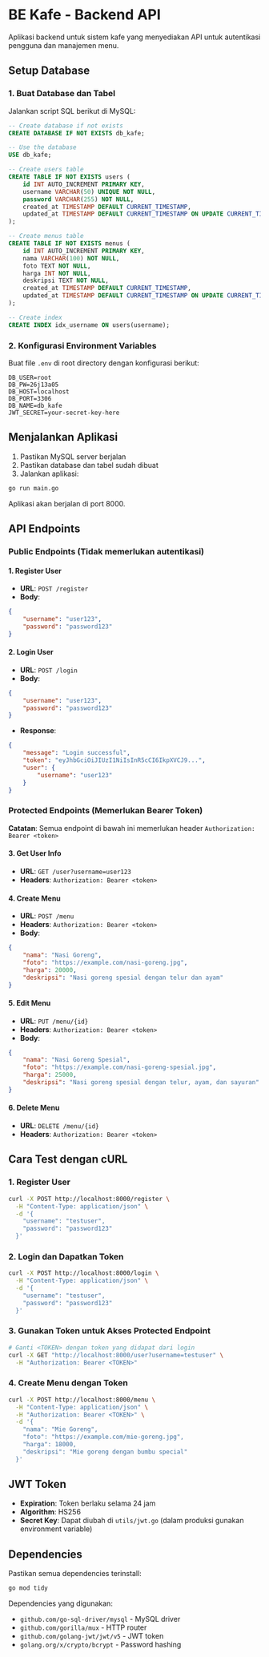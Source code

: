 # BE Kafe - Backend API

Aplikasi backend untuk sistem kafe yang menyediakan API untuk autentikasi pengguna dan manajemen menu.

## Setup Database

### 1. Buat Database dan Tabel

Jalankan script SQL berikut di MySQL:

```sql
-- Create database if not exists
CREATE DATABASE IF NOT EXISTS db_kafe;

-- Use the database
USE db_kafe;

-- Create users table
CREATE TABLE IF NOT EXISTS users (
    id INT AUTO_INCREMENT PRIMARY KEY,
    username VARCHAR(50) UNIQUE NOT NULL,
    password VARCHAR(255) NOT NULL,
    created_at TIMESTAMP DEFAULT CURRENT_TIMESTAMP,
    updated_at TIMESTAMP DEFAULT CURRENT_TIMESTAMP ON UPDATE CURRENT_TIMESTAMP
);

-- Create menus table
CREATE TABLE IF NOT EXISTS menus (
    id INT AUTO_INCREMENT PRIMARY KEY,
    nama VARCHAR(100) NOT NULL,
    foto TEXT NOT NULL,
    harga INT NOT NULL,
    deskripsi TEXT NOT NULL,
    created_at TIMESTAMP DEFAULT CURRENT_TIMESTAMP,
    updated_at TIMESTAMP DEFAULT CURRENT_TIMESTAMP ON UPDATE CURRENT_TIMESTAMP
);

-- Create index
CREATE INDEX idx_username ON users(username);
```

### 2. Konfigurasi Environment Variables

Buat file `.env` di root directory dengan konfigurasi berikut:

```env
DB_USER=root
DB_PW=26j13a05
DB_HOST=localhost
DB_PORT=3306
DB_NAME=db_kafe
JWT_SECRET=your-secret-key-here
```

## Menjalankan Aplikasi

1. Pastikan MySQL server berjalan
2. Pastikan database dan tabel sudah dibuat
3. Jalankan aplikasi:

```bash
go run main.go
```

Aplikasi akan berjalan di port 8000.

## API Endpoints

### Public Endpoints (Tidak memerlukan autentikasi)

#### 1. Register User
- **URL**: `POST /register`
- **Body**:
```json
{
    "username": "user123",
    "password": "password123"
}
```

#### 2. Login User
- **URL**: `POST /login`
- **Body**:
```json
{
    "username": "user123",
    "password": "password123"
}
```
- **Response**:
```json
{
    "message": "Login successful",
    "token": "eyJhbGciOiJIUzI1NiIsInR5cCI6IkpXVCJ9...",
    "user": {
        "username": "user123"
    }
}
```

### Protected Endpoints (Memerlukan Bearer Token)

**Catatan**: Semua endpoint di bawah ini memerlukan header `Authorization: Bearer <token>`

#### 3. Get User Info
- **URL**: `GET /user?username=user123`
- **Headers**: `Authorization: Bearer <token>`

#### 4. Create Menu
- **URL**: `POST /menu`
- **Headers**: `Authorization: Bearer <token>`
- **Body**:
```json
{
    "nama": "Nasi Goreng",
    "foto": "https://example.com/nasi-goreng.jpg",
    "harga": 20000,
    "deskripsi": "Nasi goreng spesial dengan telur dan ayam"
}
```

#### 5. Edit Menu
- **URL**: `PUT /menu/{id}`
- **Headers**: `Authorization: Bearer <token>`
- **Body**:
```json
{
    "nama": "Nasi Goreng Spesial",
    "foto": "https://example.com/nasi-goreng-spesial.jpg",
    "harga": 25000,
    "deskripsi": "Nasi goreng spesial dengan telur, ayam, dan sayuran"
}
```

#### 6. Delete Menu
- **URL**: `DELETE /menu/{id}`
- **Headers**: `Authorization: Bearer <token>`

## Cara Test dengan cURL

### 1. Register User
```bash
curl -X POST http://localhost:8000/register \
  -H "Content-Type: application/json" \
  -d '{
    "username": "testuser",
    "password": "password123"
  }'
```

### 2. Login dan Dapatkan Token
```bash
curl -X POST http://localhost:8000/login \
  -H "Content-Type: application/json" \
  -d '{
    "username": "testuser",
    "password": "password123"
  }'
```

### 3. Gunakan Token untuk Akses Protected Endpoint
```bash
# Ganti <TOKEN> dengan token yang didapat dari login
curl -X GET "http://localhost:8000/user?username=testuser" \
  -H "Authorization: Bearer <TOKEN>"
```

### 4. Create Menu dengan Token
```bash
curl -X POST http://localhost:8000/menu \
  -H "Content-Type: application/json" \
  -H "Authorization: Bearer <TOKEN>" \
  -d '{
    "nama": "Mie Goreng",
    "foto": "https://example.com/mie-goreng.jpg",
    "harga": 18000,
    "deskripsi": "Mie goreng dengan bumbu special"
  }'
```

## JWT Token

- **Expiration**: Token berlaku selama 24 jam
- **Algorithm**: HS256
- **Secret Key**: Dapat diubah di `utils/jwt.go` (dalam produksi gunakan environment variable)

## Dependencies

Pastikan semua dependencies terinstall:

```bash
go mod tidy
```

Dependencies yang digunakan:
- `github.com/go-sql-driver/mysql` - MySQL driver
- `github.com/gorilla/mux` - HTTP router
- `github.com/golang-jwt/jwt/v5` - JWT token
- `golang.org/x/crypto/bcrypt` - Password hashing 